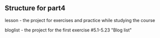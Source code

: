 ## Structure for part4

lesson - the project for exercises and practice while studying the course

bloglist - the project for the first exercise #5.1-5.23 "Blog list"
